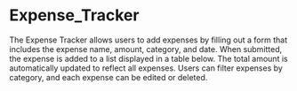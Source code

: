 # Expense_Tracker
The Expense Tracker allows users to add expenses by filling out a form that includes the expense name, amount, category, and date. 
When submitted, the expense is added to a list displayed in a table below.
The total amount is automatically updated to reflect all expenses. 
Users can filter expenses by category, and each expense can be edited or deleted.
